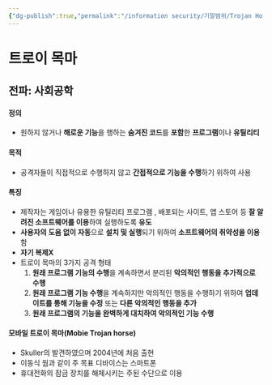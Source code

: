```yaml
---
{"dg-publish":true,"permalink":"/information security/기말범위/Trojan Horse/"}
---
```



#  트로이 목마
## 전파: 사회공학
#### 정의
- 원하지 않거나 **해로운 기능**을 행하는 **숨겨진 코드**를 **포함**한 **프로그램**이나 **유틸리티**
#### 목적
- 공격자들이 직접적으로 수행하지 않고 **간접적으로 기능을 수행**하기 위하여 사용
#### 특징
- 제작자는 게임이나 유용한 유틸리티 프로그램 , 배포되는 사이트, 앱 스토어 등 **잘 알려진 소프트웨어를 이용**하여 실행하도록 **유도**
- **사용자의 도움 없이 자동**으로 **설치 및 실행**되기 위하여 **소프트웨어의 취약성을 이용**함
- **자기 복제X**
- 트로이 목마의 3가지 공격 형태
	1. **원래 프로그램 기능의 수행**을 계속하면서 분리된 **악의적인 행동을 추가적으로 수행**
	2. **원래 프로그램 기능 수행**을 계속하지만 악의적인 행동을 수행하기 위하여 **업데이트를 통해 기능을 수정** 또는 **다른 악의적인 행동을 추가**
	3. **원래 프로그램의 기능을 완벽하게 대치하여 악의적인 기능 수행**
#### 모바일 트로이 목마(Mobie Trojan horse)
- Skuller의 발견하였으며 2004년에 처음 출현
- 이동식 웜과 같이 주 목표 디바이스는 스마트폰
- 휴대전화의 잠금 장치를 해체시키는 주된 수단으로 이용
